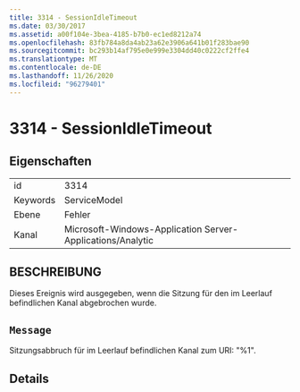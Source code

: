 ```yaml
---
title: 3314 - SessionIdleTimeout
ms.date: 03/30/2017
ms.assetid: a00f104e-3bea-4185-b7b0-ec1ed8212a74
ms.openlocfilehash: 83fb784a8da4ab23a62e3906a641b01f283bae90
ms.sourcegitcommit: bc293b14af795e0e999e3304dd40c0222cf2ffe4
ms.translationtype: MT
ms.contentlocale: de-DE
ms.lasthandoff: 11/26/2020
ms.locfileid: "96279401"
---
```

# <a name="3314---sessionidletimeout"></a>3314 - SessionIdleTimeout

## <a name="properties"></a>Eigenschaften  
  
|||  
|-|-|  
|id|3314|  
|Keywords|ServiceModel|  
|Ebene|Fehler|  
|Kanal|Microsoft-Windows-Application Server-Applications/Analytic|  
  
## <a name="description"></a>BESCHREIBUNG  

 Dieses Ereignis wird ausgegeben, wenn die Sitzung für den im Leerlauf befindlichen Kanal abgebrochen wurde.  
  
## <a name="message"></a>`Message`  

 Sitzungsabbruch für im Leerlauf befindlichen Kanal zum URI: "%1".  
  
## <a name="details"></a>Details
